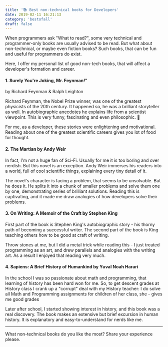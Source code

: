 ```yaml
---
title: '📚 Best non-technical books for Developers'
date: 2019-02-11 16:21:13
category: 'bestofall'
draft: false
---
```


When programmers ask "What to read?", some very technical and programmer-only books are usually advised to be read. But what about non-technical, or maybe even fiction books? Such books, that can be fun and useful for programmers do exist.

Here, I offer my personal list of good non-tech books, that will affect a developer's formation and career.

#### 1. Surely You're Joking, Mr. Feynman!"  
by Richard Feynman & Ralph Leighton

Richard Feynman, the Nobel Prize winner, was one of the greatest physicists of the 20th century. It happened so, he was a brilliant storyteller as well. In autobiographic anecdotes he explains life from a scientist viewpoint. This is very funny, fascinating and even philosophic. 🤔

For me, as a developer, these stories were enlightening and motivational. Reading about one of the greatest scientific careers gives you lot of food for thought.

#### 2. The Martian by Andy Weir

In fact, I'm not a huge fan of Sci-Fi. Usually for me it is too boring and over nerdish. But this novel is an exception. Andy Weir immerses his readers into a world, full of cool scientific things, explaining every tiny detail of it.

The novel's character is facing a problem, that seems to be unsolvable. But he does it. He splits it into a chunk of smaller problems and solve them one by one, demonstrating series of brilliant solutions. Reading this is captivating, and it made me draw analogies of how developers solve their problems.

#### 3. On Writing: A Memoir of the Craft by Stephen King

First part of the book is Stephen King's autobiographic story - his thorny path of becoming a successful writer. The second part of the book is King teaching others how to be good at craft of writing.

Throw stones at me, but I did a metal trick while reading this - I just treated programming as an art, and drew parallels and analogies with the writing art. As a result I enjoyed that reading very much.

#### 4. Sapiens: A Brief History of Humankind by Yuval Noah Harari

In the school I was so passionate about math and programming, that learning of history has been hard won for me. So, to get descent grades at History class I crank up a "corrupt" deal with my History teacher: I do solve all Math and Programming assignments for children of her class, she - gives me good grades

Later after school, I started showing interest in history, and this book was a real discovery. The book makes an extensive but brief excursion in human history. It is explanatory and easy-to-understand for nerds like me.

----------

What non-technical books do you like the most? Share your experience please.

